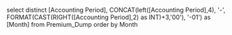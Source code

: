 select distinct [Accounting Period], CONCAT(left([Accounting Period],4), '-', FORMAT(CAST(RIGHT([Accounting Period],2) as INT)+3,'00'), '-01') as [Month] from Premium_Dump
order by Month
